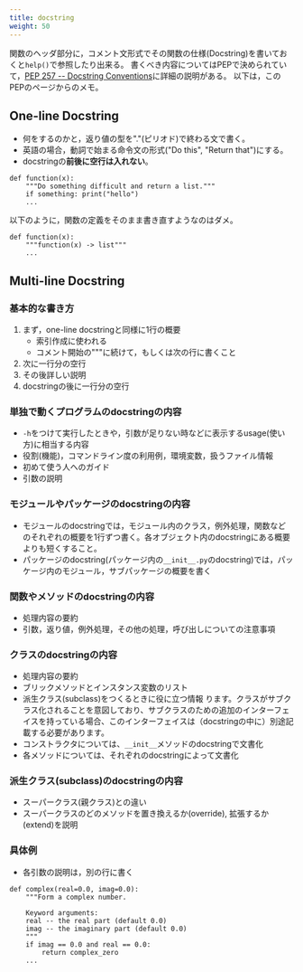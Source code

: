 ```yaml
---
title: docstring
weight: 50
---
```


関数のヘッダ部分に，コメント文形式でその関数の仕様(Docstring)を書いておくと`help()`で参照したり出来る。
書くべき内容についてはPEPで決められていて，[PEP 257 -- Docstring Conventions](https://www.python.org/dev/peps/pep-0257/)に詳細の説明がある。
以下は，このPEPのページからのメモ。

## One-line Docstring

- 何をするのかと，返り値の型を"."(ピリオド)で終わる文で書く。
- 英語の場合，動詞で始まる命令文の形式("Do this", "Return that")にする。
- docstringの**前後に空行は入れない**。


```
def function(x):
    """Do something difficult and return a list."""
    if something: print("hello")
    ...
```

以下のように，関数の定義をそのまま書き直すようなのはダメ。
```
def function(x):
    """function(x) -> list"""
    ...
```

## Multi-line Docstring

### 基本的な書き方

1. まず，one-line docstringと同様に1行の概要
    - 索引作成に使われる
    - コメント開始の"""に続けて，もしくは次の行に書くこと
2. 次に一行分の空行
3. その後詳しい説明
4. docstringの後に一行分の空行

### 単独で動くプログラムのdocstringの内容

- `-h`をつけて実行したときや，引数が足りない時などに表示するusage(使い方)に相当する内容
- 役割(機能)，コマンドライン度の利用例，環境変数，扱うファイル情報
- 初めて使う人へのガイド
- 引数の説明

### モジュールやパッケージのdocstringの内容

- モジュールのdocstringでは，モジュール内のクラス，例外処理，関数などのそれぞれの概要を1行ずつ書く。各オブジェクト内のdocstringにある概要よりも短くすること。
- パッケージのdocstring(パッケージ内の`__init__.py`のdocstring)では，パッケージ内のモジュール，サブパッケージの概要を書く

### 関数やメソッドのdocstringの内容

- 処理内容の要約
- 引数，返り値，例外処理，その他の処理，呼び出しについての注意事項

### クラスのdocstringの内容

- 処理内容の要約
- ブリックメソッドとインスタンス変数のリスト
- 派生クラス(subclass)をつくるときに役に立つ情報
ります。クラスがサブクラス化されることを意図しており、サブクラスのための追加のインターフェイスを持っている場合、このインターフェイスは（docstringの中に）別途記載する必要があります。
- コンストラクタについては、`__init__`メソッドのdocstringで文書化
- 各メソッドについては、それぞれのdocstringによって文書化

### 派生クラス(subclass)のdocstringの内容

- スーパークラス(親クラス)との違い
- スーパークラスのどのメソッドを置き換えるか(override), 拡張するか(extend)を説明

### 具体例

- 各引数の説明は，別の行に書く

```
def complex(real=0.0, imag=0.0):
    """Form a complex number.

    Keyword arguments:
    real -- the real part (default 0.0)
    imag -- the imaginary part (default 0.0)
    """
    if imag == 0.0 and real == 0.0:
        return complex_zero
    ...
```